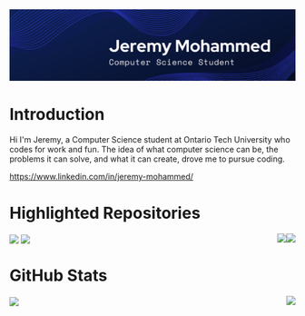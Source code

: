 <img src="https://github.com/Jeremy-Mohammed/Introduction/blob/main/Images/Jeremy%20Mohammed.png"/>

# Introduction

Hi I'm Jeremy, a Computer Science student at Ontario Tech University who codes for work and fun. The idea of what computer science can be, the problems it can solve, and what it can create, drove me to pursue coding.

https://www.linkedin.com/in/jeremy-mohammed/

# Highlighted Repositories

<img align="right" src="https://github-readme-stats.vercel.app/api/pin/?username=Jeremy-Mohammed&repo=Food4Cause&theme=tokyonight&card_width=330"/>
<img align="center" src="https://github-readme-stats.vercel.app/api/pin/?username=Jeremy-Mohammed&repo=Website&theme=tokyonight&card_width=330"/>
<img align="right" src="https://github-readme-stats.vercel.app/api/pin/?username=Jeremy-Mohammed&repo=Movie-Database&theme=tokyonight&card_width=330"/>
<img align="center" src="https://github-readme-stats.vercel.app/api/pin/?username=Jeremy-Mohammed&repo=Spam-Detection&theme=tokyonight&card_width=330"/>


# GitHub Stats

<img align="right" src="https://github-readme-stats.vercel.app/api/top-langs/?username=Jeremy-Mohammed&layout=compact&theme=tokyonight&hide=roff&langs_count=6&card_width=240"/>
<img align="center" src="https://github-readme-stats.vercel.app/api?username=Jeremy-Mohammed&show_icons=true&theme=tokyonight&hide=prs&card_width=10"/>
